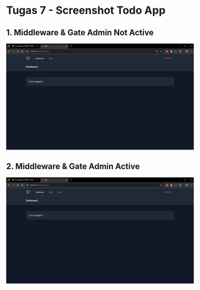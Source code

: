 # Tugas 7 - Screenshot Todo App

  ## 1. Middleware & Gate Admin Not Active
  ![alt text](<screenshot/tugas7/Screenshot 2025-05-03 153336.png>)

  ## 2. Middleware & Gate Admin Active 
  ![alt text](<screenshot/tugas7/Screenshot 2025-05-03 153313.png>)